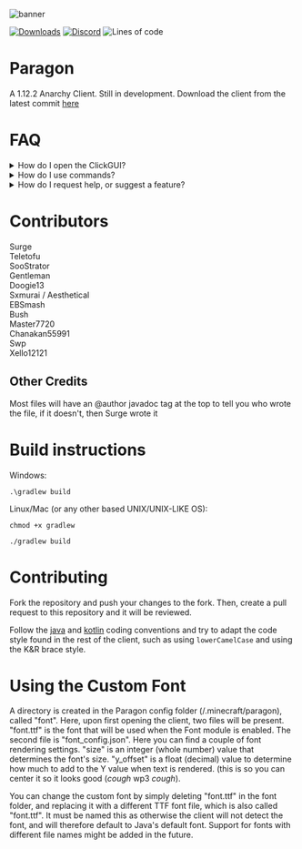 ![banner](https://user-images.githubusercontent.com/85251388/179023488-0ade188b-840e-48c5-8fdf-3502ff2aa26e.png)

[![Downloads](https://img.shields.io/github/downloads/Wolfsurge/Paragon/total?color=blueviolet&style=for-the-badge)](https://github.com/Wolfsurge/Paragon/releases)
[![Discord](https://img.shields.io/discord/936976249300086854?color=blueviolet&label=Discord&logo=Discord&style=for-the-badge)](https://discord.gg/28JNQsXUzb)
![Lines of code](https://img.shields.io/tokei/lines/github/Wolfsurge/Paragon?color=blueviolet&label=lines%20of%20code&style=for-the-badge)

# Paragon
A 1.12.2 Anarchy Client. Still in development.
Download the client from the latest commit [here](https://nightly.link/Wolfsurge/Paragon/workflows/build/master/Package.zip)

# FAQ

<details>
  <summary> How do I open the ClickGUI? </summary>

> The default ClickGUI bind is `RSHIFT`
</details>

<details>
  <summary> How do I use commands? </summary>

> The command prefix is `$`, and you can run `$help` to get a list of all commands
</details>

<details>
  <summary> How do I request help, or suggest a feature? </summary>

> You can join the discord server (linked above) and use the appropriate channels
</details>

# Contributors

Surge <br>
Teletofu <br>
SooStrator <br>
Gentleman <br>
Doogie13 <br>
Sxmurai / Aesthetical <br>
EBSmash <br>
Bush <br>
Master7720 <br>
Chanakan55991 <br>
Swp <br>
Xello12121

## Other Credits

Most files will have an @author javadoc tag at the top to tell you who wrote the file, if it doesn't, then Surge wrote it

# Build instructions

Windows:

`.\gradlew build`

Linux/Mac (or any other based UNIX/UNIX-LIKE OS):

`chmod +x gradlew`

`./gradlew build`

# Contributing

Fork the repository and push your changes to the fork. Then, create a pull request to this repository and it will be
reviewed.

Follow the [java](https://www.oracle.com/technetwork/java/codeconventions-150003.pdf)
and [kotlin](https://kotlinlang.org/docs/coding-conventions.html) coding conventions and try to adapt the code style
found in the rest of the client, such as using `lowerCamelCase` and using the K&R brace style.

# Using the Custom Font

A directory is created in the Paragon config folder (/.minecraft/paragon), called "font". Here, upon first opening the client, two files will be present.
"font.ttf" is the font that will be used when the Font module is enabled. The second file is "font_config.json". Here you can find a couple of font rendering
settings. "size" is an integer (whole number) value that determines the font's size. "y_offset" is a float (decimal) value to determine how much to add to the Y value when text is rendered. (this is so you can center it so it looks good (*cough* wp3 *cough*).

You can change the custom font by simply deleting "font.ttf" in the font folder, and replacing it with a different TTF font file, which is also called "font.ttf". It must be named this as otherwise the client will not detect the font, and will therefore default to Java's default font. Support for fonts with different file names might be added in the future.